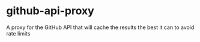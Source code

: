 github-api-proxy
================

A proxy for the GitHub API that will cache the results the best it can to avoid rate limits
